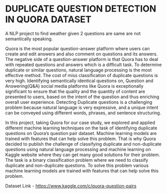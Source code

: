 # DUPLICATE QUESTION DETECTION IN QUORA DATASET
A NLP project to find weather given 2 questions are same are not semantically speaking.

Quora is the most popular question-answer platform where users can create and edit answers and also comment on questions and its answers. The negative side of a question-answer platform is that Quora has to deal with repeated questions and answers which is a difficult task. To determine duplicate or similar questions, natural language processing is the most effective method. The cost of miss classification of duplicate questions is very high. Identifying semantically identical questions on, Question and Answering(Q&A) social media platforms like Quora is exceptionally significant to ensure that the quality and the quantity of content are presented to users, based on the intent of the question and thus enriching overall user experience. Detecting Duplicate questions is a challenging problem because natural language is very expressive, and a unique intent can be conveyed using different words, phrases, and sentence structuring.

In this project, taking Quora for our case study, we explored and applied different machine learning techniques on the task of identifying duplicate questions on Quora’s question pair dataset. Machine learning models are trained with features that can help solve this problem. That is why Quora decided to publish the challenge of classifying duplicate and non-duplicate questions using natural language processing and machine learning on Kaggle website where they can get many good solutions for their problem. The task is a binary classification problem where we need to classify duplicate and non-duplicate questions. To solve this problem various machine learning models are trained with features that can help solve this problem.

Dataset Link - https://www.kaggle.com/c/quora-question-pairs
